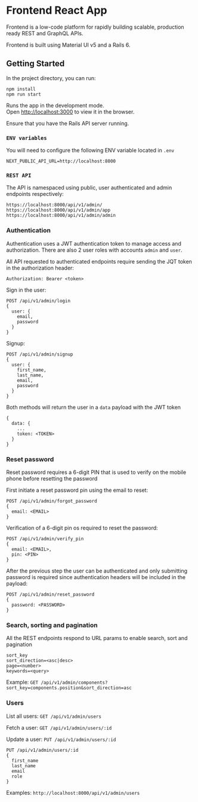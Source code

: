 # Frontend React App

Frontend is a low-code platform for rapidly building scalable, production ready REST and GraphQL APIs.

Frontend is built using Material UI v5 and a Rails 6.

## Getting Started

In the project directory, you can run:

```
npm install
npm run start
```

Runs the app in the development mode.<br />
Open [http://localhost:3000](http://localhost:3000) to view it in the browser.

Ensure that you have the Rails API server running.

### `ENV variables`

You will need to configure the following ENV variable located in `.env`

`NEXT_PUBLIC_API_URL=http://localhost:8000`

### `REST API`

The API is namespaced using public, user authenticated and admin endpoints respectively:

```
https://localhost:8000/api/v1/admin/
https://localhost:8000/api/v1/admin/app
https://localhost:8000/api/v1/admin/admin
```

### Authentication

Authentication uses a JWT authentication token to manage access and authorization.
There are also 2 user roles with accounts `admin` and `user`.

All API requested to authenticated endpoints require sending the JQT token in the
authorization header:

```
Authorization: Bearer <token>
```

Sign in the user:

```
POST /api/v1/admin/login
{
  user: {
    email,
    password
  }
}
```

Signup:

```
POST /api/v1/admin/signup
{
  user: {
    first_name,
    last_name,
    email,
    password
  }
}
```

Both methods will return the user in a `data` payload with the JWT token

```
{
  data: {
    ...
    token: <TOKEN>
  }
}
```

### Reset password

Reset password requires a 6-digit PIN that is used to verify on the mobile phone before resetting the password

First initiate a reset password pin using the email to reset:

```
POST /api/v1/admin/forgot_password
{
  email: <EMAIL>
}
```

Verification of a 6-digit pin os required to reset the password:

```
POST /api/v1/admin/verify_pin
{
  email: <EMAIL>,
  pin: <PIN>
}
```

After the previous step the user can be authenticated and only submitting password is
required since authentication headers will be included in the payload:

```
POST /api/v1/admin/reset_password
{
  password: <PASSWORD>
}
```

### Search, sorting and pagination

All the REST endpoints respond to URL params to enable search, sort and pagination

```
sort_key
sort_direction=<asc|desc>
page=<number>
keywords=<query>
```

Example:
`GET /api/v1/admin/components?sort_key=components.position&sort_direction=asc`

### Users

List all users:
`GET /api/v1/admin/users`

Fetch a user:
`GET /api/v1/admin/users/:id`

Update a user:
`PUT /api/v1/admin/users/:id`

```
PUT /api/v1/admin/users/:id
{
  first_name
  last_name
  email
  role
}
```

Examples:
`http://localhost:8000/api/v1/admin/users`
